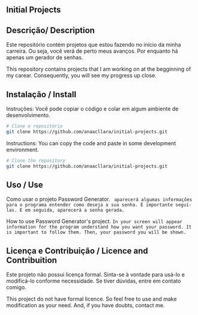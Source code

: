 ## Initial Projects 

## Descrição/ Description
Este repositório contém projetos que estou fazendo no início da minha carreira. Ou seja, você verá de perto meus avanços. 
Por enquanto há apenas um gerador de senhas. 

This repository contains projects that I am working on at the begginning of my carear. Consequently, you will see my progress up close.

## Instalação / Install
Instruções: Você pode copiar o código e colar em algum ambiente de desenvolvimento.
```bash
# Clone o repositório
git clone https://github.com/anaacllara/initial-projects.git
```
Instructions: You can copy the code and paste in some development environment. 
```bash
# Clone the repository
git clone https://github.com/anaacllara/initial-projects.git
```
## Uso / Use 
Como usar o projeto Password Generator.
``` aparecerá algumas informações para o programa entender como deseja a sua senha. É importante seguí-las. E em seguida, aparecerá a senha gerada.```

How to use Password Generator's project.
``` In your screen will appear information for the program understand how you want your password. It is important to follow them. Then, your password you will be shown. ```
## Licença e Contribuição / Licence and Contribuition
Este projeto não possui licença formal. Sinta-se à vontade para usá-lo e modificá-lo conforme necessidade. Se tiver dúvidas, entre em contato comigo.

This project do not have formal licence. So feel free to use and make modification as your need. And, if you have doubts, contact me.
